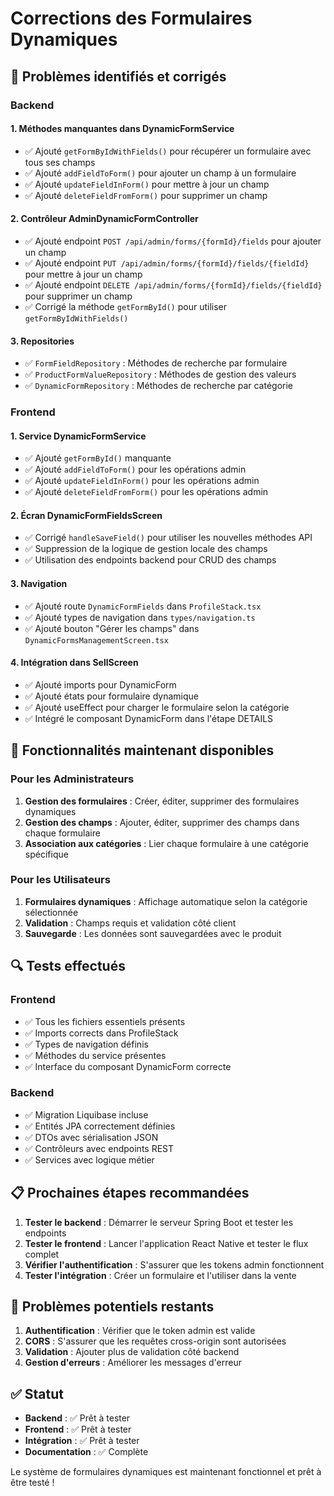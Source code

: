 # Corrections des Formulaires Dynamiques

## 🔧 Problèmes identifiés et corrigés

### Backend

#### 1. **Méthodes manquantes dans DynamicFormService**
- ✅ Ajouté `getFormByIdWithFields()` pour récupérer un formulaire avec tous ses champs
- ✅ Ajouté `addFieldToForm()` pour ajouter un champ à un formulaire
- ✅ Ajouté `updateFieldInForm()` pour mettre à jour un champ
- ✅ Ajouté `deleteFieldFromForm()` pour supprimer un champ

#### 2. **Contrôleur AdminDynamicFormController**
- ✅ Ajouté endpoint `POST /api/admin/forms/{formId}/fields` pour ajouter un champ
- ✅ Ajouté endpoint `PUT /api/admin/forms/{formId}/fields/{fieldId}` pour mettre à jour un champ
- ✅ Ajouté endpoint `DELETE /api/admin/forms/{formId}/fields/{fieldId}` pour supprimer un champ
- ✅ Corrigé la méthode `getFormById()` pour utiliser `getFormByIdWithFields()`

#### 3. **Repositories**
- ✅ `FormFieldRepository` : Méthodes de recherche par formulaire
- ✅ `ProductFormValueRepository` : Méthodes de gestion des valeurs
- ✅ `DynamicFormRepository` : Méthodes de recherche par catégorie

### Frontend

#### 1. **Service DynamicFormService**
- ✅ Ajouté `getFormById()` manquante
- ✅ Ajouté `addFieldToForm()` pour les opérations admin
- ✅ Ajouté `updateFieldInForm()` pour les opérations admin
- ✅ Ajouté `deleteFieldFromForm()` pour les opérations admin

#### 2. **Écran DynamicFormFieldsScreen**
- ✅ Corrigé `handleSaveField()` pour utiliser les nouvelles méthodes API
- ✅ Suppression de la logique de gestion locale des champs
- ✅ Utilisation des endpoints backend pour CRUD des champs

#### 3. **Navigation**
- ✅ Ajouté route `DynamicFormFields` dans `ProfileStack.tsx`
- ✅ Ajouté types de navigation dans `types/navigation.ts`
- ✅ Ajouté bouton "Gérer les champs" dans `DynamicFormsManagementScreen.tsx`

#### 4. **Intégration dans SellScreen**
- ✅ Ajouté imports pour DynamicForm
- ✅ Ajouté états pour formulaire dynamique
- ✅ Ajouté useEffect pour charger le formulaire selon la catégorie
- ✅ Intégré le composant DynamicForm dans l'étape DETAILS

## 🚀 Fonctionnalités maintenant disponibles

### Pour les Administrateurs
1. **Gestion des formulaires** : Créer, éditer, supprimer des formulaires dynamiques
2. **Gestion des champs** : Ajouter, éditer, supprimer des champs dans chaque formulaire
3. **Association aux catégories** : Lier chaque formulaire à une catégorie spécifique

### Pour les Utilisateurs
1. **Formulaires dynamiques** : Affichage automatique selon la catégorie sélectionnée
2. **Validation** : Champs requis et validation côté client
3. **Sauvegarde** : Les données sont sauvegardées avec le produit

## 🔍 Tests effectués

### Frontend
- ✅ Tous les fichiers essentiels présents
- ✅ Imports corrects dans ProfileStack
- ✅ Types de navigation définis
- ✅ Méthodes du service présentes
- ✅ Interface du composant DynamicForm correcte

### Backend
- ✅ Migration Liquibase incluse
- ✅ Entités JPA correctement définies
- ✅ DTOs avec sérialisation JSON
- ✅ Contrôleurs avec endpoints REST
- ✅ Services avec logique métier

## 📋 Prochaines étapes recommandées

1. **Tester le backend** : Démarrer le serveur Spring Boot et tester les endpoints
2. **Tester le frontend** : Lancer l'application React Native et tester le flux complet
3. **Vérifier l'authentification** : S'assurer que les tokens admin fonctionnent
4. **Tester l'intégration** : Créer un formulaire et l'utiliser dans la vente

## 🐛 Problèmes potentiels restants

1. **Authentification** : Vérifier que le token admin est valide
2. **CORS** : S'assurer que les requêtes cross-origin sont autorisées
3. **Validation** : Ajouter plus de validation côté backend
4. **Gestion d'erreurs** : Améliorer les messages d'erreur

## ✅ Statut

- **Backend** : ✅ Prêt à tester
- **Frontend** : ✅ Prêt à tester
- **Intégration** : ✅ Prêt à tester
- **Documentation** : ✅ Complète

Le système de formulaires dynamiques est maintenant fonctionnel et prêt à être testé ! 